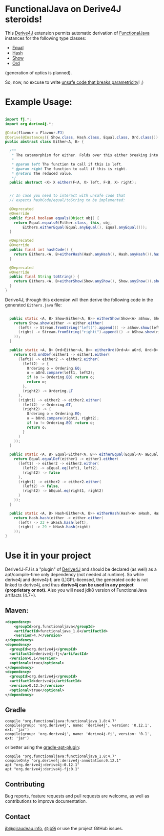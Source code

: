 # FunctionalJava on Derive4J steroids!

This [Derive4J](https://github.com/derive4j/derive4j) extension permits automatic derivation of [FunctionalJava](https://github.com/functionaljava/functionaljava) instances for the following type classes:

 - [Equal](https://github.com/functionaljava/functionaljava/blob/master/core/src/main/java/fj/Equal.java)
 - [Hash](https://github.com/functionaljava/functionaljava/blob/master/core/src/main/java/fj/Hash.java)
 - [Show](https://github.com/functionaljava/functionaljava/blob/master/core/src/main/java/fj/Show.java)
 - [Ord](https://github.com/functionaljava/functionaljava/blob/master/core/src/main/java/fj/Ord.java)

(generation of optics is planned).

So, now, no excuse to write [unsafe code that breaks parametricity](https://github.com/derive4j/derive4j/issues/50)! ;)

# Example Usage:
```java

import fj.*;
import org.derive4j.*;

@Data(flavour = Flavour.FJ)
@Derive(@Instances({ Show.class, Hash.class, Equal.class, Ord.class}))
public abstract class Either<A, B> {

  /**
   * The catamorphism for either. Folds over this either breaking into left or right.
   *
   * @param left The function to call if this is left.
   * @param right The function to call if this is right.
   * @return The reduced value.
   */
  public abstract <X> X either(F<A, X> left, F<B, X> right);


  // In case you need to interact with unsafe code that
  // expects hashCode/equal/toString to be implemented:

  @Deprecated
  @Override
  public final boolean equals(Object obj) {
    return Equal.equals0(Either.class, this, obj,
        Eithers.eitherEqual(Equal.anyEqual(), Equal.anyEqual()));
  }

  @Deprecated
  @Override
  public final int hashCode() {
    return Eithers.<A, B>eitherHash(Hash.anyHash(), Hash.anyHash()).hash(this);
  }

  @Deprecated
  @Override
  public final String toString() {
    return Eithers.<A, B>eitherShow(Show.anyShow(), Show.anyShow()).showS(this);
  }
}
```
Derive4J, through this extension will then derive the following code in the generated `Eithers.java` file:
```java
  
  public static <A, B> Show<Either<A, B>> eitherShow(Show<A> aShow, Show<B> bShow) {
    return Show.show(either -> either.either(
      (left) -> Stream.fromString("left(").append(() -> aShow.show(left)).append(Stream.fromString(")")),
      (right) -> Stream.fromString("right(").append(() -> bShow.show(right)).append(Stream.fromString(")"))
    ));
  }

  public static <A, B> Ord<Either<A, B>> eitherOrd(Ord<A> aOrd, Ord<B> bOrd) {
    return Ord.ordDef(either1 -> either1.either(
      (left1) -> either2 -> either2.either(
        (left2) -> {
          Ordering o = Ordering.EQ;
          o = aOrd.compare(left1, left2);
          if (o != Ordering.EQ) return o;
          return o;
        },
        (right2) -> Ordering.LT
      ),
      (right1) -> either2 -> either2.either(
        (left2) -> Ordering.GT,
        (right2) -> {
          Ordering o = Ordering.EQ;
          o = bOrd.compare(right1, right2);
          if (o != Ordering.EQ) return o;
          return o;
        }
      )
    ));
  }

  public static <A, B> Equal<Either<A, B>> eitherEqual(Equal<A> aEqual, Equal<B> bEqual) {
    return Equal.equalDef(either1 -> either1.either(
      (left1) -> either2 -> either2.either(
        (left2) -> aEqual.eq(left1, left2),
        (right2) -> false
      ),
      (right1) -> either2 -> either2.either(
        (left2) -> false,
        (right2) -> bEqual.eq(right1, right2)
      )
    ));
  }

  public static <A, B> Hash<Either<A, B>> eitherHash(Hash<A> aHash, Hash<B> bHash) {
    return Hash.hash(either -> either.either(
      (left) -> 23 + aHash.hash(left),
      (right) -> 29 + bHash.hash(right)
    ));
}
```

# Use it in your project
Derive4J-FJ is a "plugin" of [Derive4J](https://github.com/derive4j/derive4j) and should be declared (as well) as a apt/compile-time only
dependency (not needed at runtime). So while derive4j and derive4j-fj are (L)GPL-licensed, the generated code is not linked to derive4j, and thus __derive4j can be used in any project (proprietary or not)__.
Also you will need jdk8 version of FunctionalJava artifacts (4.7+).

## Maven:
```xml
<dependency>
    <groupId>org.functionaljava</groupId>
    <artifactId>functionaljava_1.8</artifactId>
    <version>4.7</version>
</dependency>
<dependency>
  <groupId>org.derive4j</groupId>
  <artifactId>derive4j-fj</artifactId>
  <version>0.1</version>
  <optional>true</optional>
</dependency>
<dependency>
  <groupId>org.derive4j</groupId>
  <artifactId>derive4j</artifactId>
  <version>0.12.1</version>
  <optional>true</optional>
</dependency>
```
[search.maven]: http://search.maven.org/#search|ga|1|org.derive4j.derive4j-fj

## Gradle
```
compile "org.functionaljava:functionaljava_1.8:4.7"
compile(group: 'org.derive4j', name: 'derive4j', version: '0.12.1', ext: 'jar')
compile(group: 'org.derive4j', name: 'derive4j-fj', version: '0.1', ext: 'jar')
```
or better using the [gradle-apt-plugin](https://github.com/tbroyer/gradle-apt-plugin):
```
compile "org.functionaljava:functionaljava_1.8:4.7"
compileOnly "org.derive4j:derive4j-annotation:0.12.1"
apt "org.derive4j:derive4j:0.12.1"
apt "org.derive4j:derive4j-fj:0.1"
```

## Contributing

Bug reports, feature requests and pull requests are welcome, as well as contributions to improve documentation.

## Contact
jb@giraudeau.info, [@jb9i](https://twitter.com/jb9i) or use the project GitHub issues.
